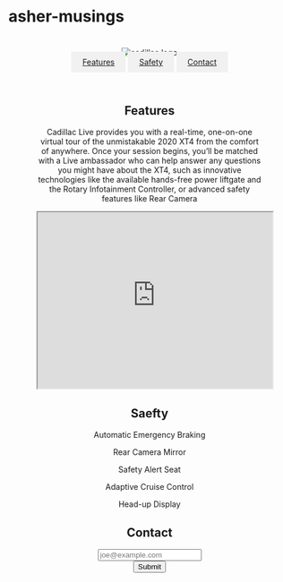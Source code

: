 # asher-musings
<style>
  .flex-contain {
    display: flex;
  }
  #img {
    display:flex;
    align-items: center; 
  }
 .nav-link {
  border: none;
  outline: none;
  padding: 10px 20px;
  background-color: #f1f1f2;
  cursor: pointer;
}
  .nav-link:hover {
  background-color: #777;
  color: black;
}
  header {
  text-align: center;
  padding: 10px 50px;
  }
#form {
   
  }
  footer {
 background-color: #f1f1f2;
   
  } 
  @media (max-width: 600px) {
  }
</style>


<body>
<header id="header">
  <header>
 <img id="header-img" src="https://img.hmn.com/fit-in/450x253/filters:upscale()/stories/2018/08/344051.jpg" alt="cadillac logo"> 
 <nav id="nav-bar">
   <nav>
   <a class="nav-link" href="#features">Features</a>
    <a class="nav-link" href="#safety">Safety</a>
    <a class="nav-link" href="#contact">Contact</a>
</nav>
</header>
  <section id="features">
  <h1>Features</h1>
  <p>Cadillac Live provides you with a real-time, one-on-one virtual tour of the unmistakable 2020 XT4 from the comfort of anywhere. Once your session begins, you’ll be matched with a Live ambassador who can help answer any questions you might have about the XT4, such as innovative technologies like the available hands-free power liftgate and the Rotary Infotainment Controller, or advanced safety features like Rear Camera</p>
  <iframe id="video" width="420" height="315"
src="https://www.youtube.com/embed/UKTBIZkqKB4">
</iframe>
    </section>
  <section id="safety">
    <h2>Saefty</h2>
  <p>Automatic Emergency Braking<p><p>Rear Camera Mirror</p>
<p>Safety Alert Seat</p>
<p>Adaptive Cruise Control</p>
<p>Head-up Display</p>
    </section>
  <section id="contact">  
    <h2>Contact</h2>
  <form id="form" action="https://www.freecodecamp.com/email-submit">
  <input type="email" id="email" name="email" required button type="submit" placeholder="joe@example.com"><br>
    <input id="submit" type="submit">
   </form>
    </section>
    </body>



